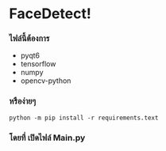# FaceDetect!

### ไฟล์นี้ต้องการ
- pyqt6
- tensorflow
- numpy
- opencv-python
### หรือง่ายๆ
```
python -m pip install -r requirements.text
```
### โดยที่ เปิดไฟล์ Main.py
